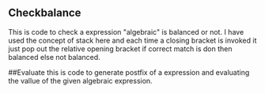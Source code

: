 ## Checkbalance
This is code to check a expression "algebraic" is balanced or not.
I have used the concept of stack here and each time a closing bracket is invoked it just pop out the relative opening bracket if correct match is don then balanced else not balanced.

##Evaluate
this is code to generate postfix of a expression and evaluating the vallue of the given algebraic expression.
